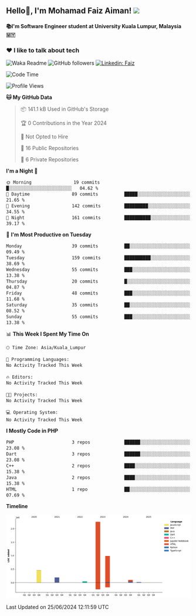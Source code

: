 <h2> Hello👋, I'm Mohamad Faiz Aiman! <img src="https://media.giphy.com/media/12oufCB0MyZ1Go/giphy.gif" width="50"></h2>

#### 📚I'm Software Engineer student at University Kuala Lumpur, Malaysia 🇲🇾
###  ❤️ I like to talk about tech 


![Waka Readme](https://github.com/anmol098/anmol098/workflows/Waka%20Readme/badge.svg)
![GitHub followers](https://img.shields.io/github/followers/faizaiman?label=Follow&style=social)
[![Linkedin: Faiz](https://img.shields.io/badge/-Faiz-blue?style=flat-square&logo=Linkedin&logoColor=white&link=https://www.linkedin.com/in/mohamad-faiz-aiman-623747192/)](https://www.linkedin.com/in/mohamad-faiz-aiman-623747192/)

<!--START_SECTION:waka-->
![Code Time](http://img.shields.io/badge/Code%20Time-220%20hrs%208%20mins-blue)

![Profile Views](http://img.shields.io/badge/Profile%20Views-1-blue)

**🐱 My GitHub Data** 

> 📦 141.1 kB Used in GitHub's Storage 
 > 
> 🏆 0 Contributions in the Year 2024
 > 
> 🚫 Not Opted to Hire
 > 
> 📜 16 Public Repositories 
 > 
> 🔑 6 Private Repositories 
 > 
**I'm a Night 🦉** 

```text
🌞 Morning                19 commits          █░░░░░░░░░░░░░░░░░░░░░░░░   04.62 % 
🌆 Daytime                89 commits          █████░░░░░░░░░░░░░░░░░░░░   21.65 % 
🌃 Evening                142 commits         █████████░░░░░░░░░░░░░░░░   34.55 % 
🌙 Night                  161 commits         ██████████░░░░░░░░░░░░░░░   39.17 % 
```
📅 **I'm Most Productive on Tuesday** 

```text
Monday                   39 commits          ██░░░░░░░░░░░░░░░░░░░░░░░   09.49 % 
Tuesday                  159 commits         ██████████░░░░░░░░░░░░░░░   38.69 % 
Wednesday                55 commits          ███░░░░░░░░░░░░░░░░░░░░░░   13.38 % 
Thursday                 20 commits          █░░░░░░░░░░░░░░░░░░░░░░░░   04.87 % 
Friday                   48 commits          ███░░░░░░░░░░░░░░░░░░░░░░   11.68 % 
Saturday                 35 commits          ██░░░░░░░░░░░░░░░░░░░░░░░   08.52 % 
Sunday                   55 commits          ███░░░░░░░░░░░░░░░░░░░░░░   13.38 % 
```


📊 **This Week I Spent My Time On** 

```text
🕑︎ Time Zone: Asia/Kuala_Lumpur

💬 Programming Languages: 
No Activity Tracked This Week

🔥 Editors: 
No Activity Tracked This Week

🐱‍💻 Projects: 
No Activity Tracked This Week

💻 Operating System: 
No Activity Tracked This Week
```

**I Mostly Code in PHP** 

```text
PHP                      3 repos             ██████░░░░░░░░░░░░░░░░░░░   23.08 % 
Dart                     3 repos             ██████░░░░░░░░░░░░░░░░░░░   23.08 % 
C++                      2 repos             ████░░░░░░░░░░░░░░░░░░░░░   15.38 % 
Java                     2 repos             ████░░░░░░░░░░░░░░░░░░░░░   15.38 % 
HTML                     1 repo              ██░░░░░░░░░░░░░░░░░░░░░░░   07.69 % 
```



**Timeline**

![Lines of Code chart](https://raw.githubusercontent.com/faizaiman/faizaiman/main/assets/bar_graph.png)


 Last Updated on 25/06/2024 12:11:59 UTC
<!--END_SECTION:waka-->
